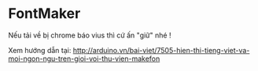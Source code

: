 # FontMaker
Nếu tải về bị chrome báo vius thì cứ ấn "giữ" nhé !

Xem hướng dẫn tại:
http://arduino.vn/bai-viet/7505-hien-thi-tieng-viet-va-moi-ngon-ngu-tren-gioi-voi-thu-vien-makefon
